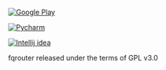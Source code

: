 [![Google Play](http://developer.android.com/images/brand/en_generic_rgb_wo_45.png)](https://play.google.com/store/apps/details?id=fq.router2)

[![Pycharm](http://www.jetbrains.com/img/logos/pycharm_logo.gif)](http://www.jetbrains.com/pycharm/)

[![Intellij idea](http://www.jetbrains.com/img/logos/logo_intellij_idea.gif)](http://www.jetbrains.com/idea/)

fqrouter released under the terms of GPL v3.0
